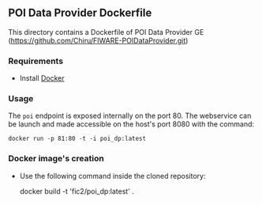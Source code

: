 ## POI Data Provider Dockerfile

This directory contains a Dockerfile of POI Data Provider GE (https://github.com/Chiru/FIWARE-POIDataProvider.git)


### Requirements

* Install [Docker](https://www.docker.com)


### Usage

The `poi` endpoint is exposed internally on the port 80.
The webservice can be launch and made accessible on the host's port 8080 with the command:

    docker run -p 81:80 -t -i poi_dp:latest

### Docker image's creation

* Use the following command inside the cloned repository:

    docker build -t 'fic2/poi_dp:latest' .
